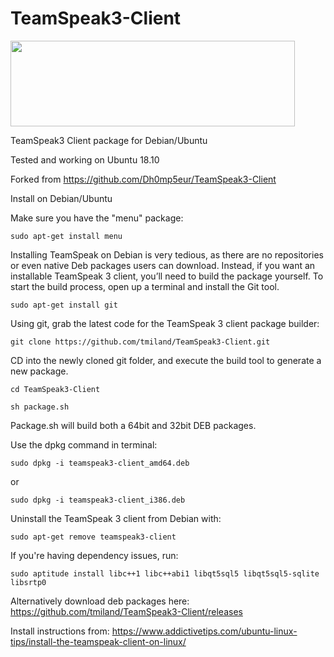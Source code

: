 TeamSpeak3-Client
=================

<img src="https://www.teamspeak.com/user/themes/teamspeak/images/brand/InLine_BlueLight.svg" height="137" width="455">

TeamSpeak3 Client package for Debian/Ubuntu

Tested and working on Ubuntu 18.10

Forked from https://github.com/Dh0mp5eur/TeamSpeak3-Client

Install on Debian/Ubuntu

Make sure you have the "menu" package:

`sudo apt-get install menu`

Installing TeamSpeak on Debian is very tedious, as there are no repositories or even native Deb packages users can download. Instead, if you want an installable TeamSpeak 3 client, you’ll need to build the package yourself. To start the build process, open up a terminal and install the Git tool.

`sudo apt-get install git`

Using git, grab the latest code for the TeamSpeak 3 client package builder:

`git clone https://github.com/tmiland/TeamSpeak3-Client.git`

CD into the newly cloned git folder, and execute the build tool to generate a new package.

`cd TeamSpeak3-Client`

`sh package.sh`

Package.sh will build both a 64bit and 32bit DEB packages.

Use the dpkg command in terminal:

`sudo dpkg -i teamspeak3-client_amd64.deb`

or

`sudo dpkg -i teamspeak3-client_i386.deb`

Uninstall the TeamSpeak 3 client from Debian with:

`sudo apt-get remove teamspeak3-client`

If you're having dependency issues, run:

`sudo aptitude install libc++1 libc++abi1 libqt5sql5 libqt5sql5-sqlite libsrtp0`

Alternatively download deb packages here: https://github.com/tmiland/TeamSpeak3-Client/releases

Install instructions from: https://www.addictivetips.com/ubuntu-linux-tips/install-the-teamspeak-client-on-linux/
